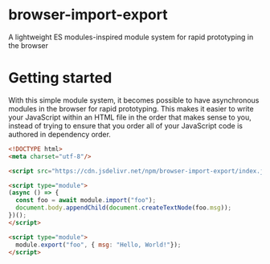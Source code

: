 # browser-import-export
A lightweight ES modules-inspired module system for rapid prototyping in the browser


# Getting started

With this simple module system, it becomes possible to have asynchronous modules
in the browser for rapid prototyping. This makes it easier to write your
JavaScript within an HTML file in the order that makes sense to you, instead of
trying to ensure that you order all of your JavaScript code is authored in
dependency order.

```html
<!DOCTYPE html>
<meta charset="utf-8"/>

<script src="https://cdn.jsdelivr.net/npm/browser-import-export/index.js"></script>

<script type="module">
(async () => {
  const foo = await module.import("foo");
  document.body.appendChild(document.createTextNode(foo.msg));
})();
</script>

<script type="module">
  module.export("foo", { msg: "Hello, World!"});
</script>
```
